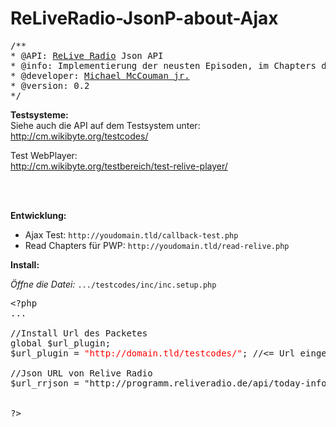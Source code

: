 ReLiveRadio-JsonP-about-Ajax
============================
<pre>/**
* @API: <a href="https://flattr.com/thing/973782/ReliveRadio-de-Podcasts-rund-um-die-Uhr">ReLive Radio</a> Json API
* @info: Implementierung der neusten Episoden, im Chapters des Podlove-Web-Players.
* @developer: <a href="https://flattr.com/profile/mccouman">Michael McCouman jr.</a>
* @version: 0.2
*/</pre>

<b>Testsysteme:</b><br>
Siehe auch die API auf dem Testsystem unter:<br> http://cm.wikibyte.org/testcodes/<br>

Test WebPlayer: <br> http://cm.wikibyte.org/testbereich/test-relive-player/

<br>
<br>

<b>Entwicklung:</b><br>
<ul>
<li>Ajax Test: <code>http://youdomain.tld/callback-test.php</code></li>
<li>Read Chapters für PWP: <code>http://youdomain.tld/read-relive.php</code></li>
</ul>

<b>Install:</b><br>

<i>Öffne die Datei:</i>
<code>.../testcodes/inc/inc.setup.php</code>

<pre>
&lt;?php
...

//Install Url des Packetes
global $url_plugin;
$url_plugin = <span style="color:#f00;">"http://domain.tld/testcodes/"</span>; //&lt;= Url eingeben

//Json URL von Relive Radio
$url_rrjson = "http://programm.reliveradio.de/api/today-info";


?>
</pre>

